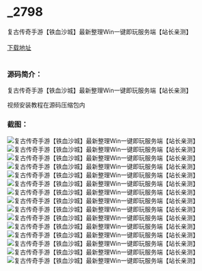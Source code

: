 # _2798
复古传奇手游【铁血沙城】最新整理Win一键即玩服务端【站长亲测】
<br/></br>
[下载地址](https://www.uuid2.com/2798.html "下载地址")
<br/></br>
<h3>源码简介：</h3>
<p>复古传奇手游【铁血沙城】最新整理Win一键即玩服务端【站长亲测】<p>
<p>视频安装教程在源码压缩包内<p>
<h3>截图：</h3>
<img src="https://www.uuid2.com/wp-content/uploads/img/202111/efea2f5225.jpg" alt="复古传奇手游【铁血沙城】最新整理Win一键即玩服务端【站长亲测】"><img src="https://www.uuid2.com/wp-content/uploads/img/202111/7316e43465.jpg" alt="复古传奇手游【铁血沙城】最新整理Win一键即玩服务端【站长亲测】"><img src="https://www.uuid2.com/wp-content/uploads/img/202111/7973d7c143.jpg" alt="复古传奇手游【铁血沙城】最新整理Win一键即玩服务端【站长亲测】"><img src="https://www.uuid2.com/wp-content/uploads/img/202111/229e017195.jpg" alt="复古传奇手游【铁血沙城】最新整理Win一键即玩服务端【站长亲测】"><img src="https://www.uuid2.com/wp-content/uploads/img/202111/3b51026681.jpg" alt="复古传奇手游【铁血沙城】最新整理Win一键即玩服务端【站长亲测】"><img src="https://www.uuid2.com/wp-content/uploads/img/202111/a79da7b223.jpg" alt="复古传奇手游【铁血沙城】最新整理Win一键即玩服务端【站长亲测】"><img src="https://www.uuid2.com/wp-content/uploads/img/202111/1bc7e7e755.jpg" alt="复古传奇手游【铁血沙城】最新整理Win一键即玩服务端【站长亲测】"><img src="https://www.uuid2.com/wp-content/uploads/img/202111/76bdab8692.jpg" alt="复古传奇手游【铁血沙城】最新整理Win一键即玩服务端【站长亲测】"><img src="https://www.uuid2.com/wp-content/uploads/img/202111/4cc2c78544.jpg" alt="复古传奇手游【铁血沙城】最新整理Win一键即玩服务端【站长亲测】"><img src="https://www.uuid2.com/wp-content/uploads/img/202111/dd84a2b325.jpg" alt="复古传奇手游【铁血沙城】最新整理Win一键即玩服务端【站长亲测】"><img src="https://www.uuid2.com/wp-content/uploads/img/202111/9e814b4120.jpg" alt="复古传奇手游【铁血沙城】最新整理Win一键即玩服务端【站长亲测】"><img src="https://www.uuid2.com/wp-content/uploads/img/202111/e26eb38271.jpg" alt="复古传奇手游【铁血沙城】最新整理Win一键即玩服务端【站长亲测】"><img src="https://www.uuid2.com/wp-content/uploads/img/202111/f53b338450.jpg" alt="复古传奇手游【铁血沙城】最新整理Win一键即玩服务端【站长亲测】"><img src="https://www.uuid2.com/wp-content/uploads/img/202111/e42e9e5409.jpg" alt="复古传奇手游【铁血沙城】最新整理Win一键即玩服务端【站长亲测】"><img src="https://www.uuid2.com/wp-content/uploads/img/202111/78e78f3400.jpg" alt="复古传奇手游【铁血沙城】最新整理Win一键即玩服务端【站长亲测】">

